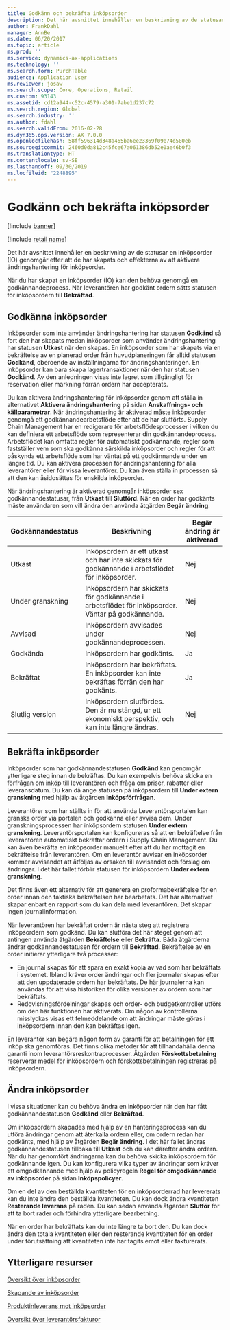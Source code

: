 ```yaml
---
title: Godkänn och bekräfta inköpsorder
description: Det här avsnittet innehåller en beskrivning av de statusar en inköpsorder (IO) genomgår efter att de har skapats och effekterna av att aktivera ändringshantering för inköpsorder.
author: FrankDahl
manager: AnnBe
ms.date: 06/20/2017
ms.topic: article
ms.prod: ''
ms.service: dynamics-ax-applications
ms.technology: ''
ms.search.form: PurchTable
audience: Application User
ms.reviewer: josaw
ms.search.scope: Core, Operations, Retail
ms.custom: 93143
ms.assetid: cd12a944-c52c-4579-a301-7abe1d237c72
ms.search.region: Global
ms.search.industry: ''
ms.author: fdahl
ms.search.validFrom: 2016-02-28
ms.dyn365.ops.version: AX 7.0.0
ms.openlocfilehash: 58ff596314d348a465ba6ee23369f09e74d580eb
ms.sourcegitcommit: 2460d0da812c45fce67a061386db52e0ae46b0f3
ms.translationtype: HT
ms.contentlocale: sv-SE
ms.lasthandoff: 09/30/2019
ms.locfileid: "2248895"
---
```

# <a name="approve-and-confirm-purchase-orders"></a>Godkänn och bekräfta inköpsorder

[!include [banner](../includes/banner.md)]

[!include [retail name](../includes/retail-name.md)]

Det här avsnittet innehåller en beskrivning av de statusar en inköpsorder (IO) genomgår efter att de har skapats och effekterna av att aktivera ändringshantering för inköpsorder.

När du har skapat en inköpsorder (IO) kan den behöva genomgå en godkännandeprocess. När leverantören har godkänt ordern sätts statusen för inköpsordern till **Bekräftad**.

## <a name="approval-of-purchase-orders"></a>Godkänna inköpsorder
Inköpsorder som inte använder ändringshantering har statusen **Godkänd** så fort den har skapats medan inköpsorder som använder ändringshantering har statusen **Utkast** när den skapas. En inköpsorder som har skapats via en bekräftelse av en planerad order från huvudplaneringen får alltid statusen **Godkänd**, oberoende av inställningarna för ändringshanteringen. En inköpsorder kan bara skapa lagertransaktioner när den har statusen **Godkänd**. Av den anledningen visas inte lagret som tillgängligt för reservation eller märkning förrän ordern har accepterats.  

Du kan aktivera ändringshantering för inköpsorder genom att ställa in alternativet **Aktivera ändringshantering** på sidan **Anskaffnings- och källparametrar**. När ändringshantering är aktiverad måste inköpsorder genomgå ett godkännandearbetsflöde efter att de har slutförts. Supply Chain Management har en redigerare för arbetsflödesprocesser i vilken du kan definiera ett arbetsflöde som representerar din godkännandeprocess. Arbetsflödet kan omfatta regler för automatiskt godkännande, regler som fastställer vem som ska godkänna särskilda inköpsorder och regler för att påskynda ett arbetsflöde som har väntat på ett godkännande under en längre tid. Du kan aktivera processen för ändringshantering för alla leverantörer eller för vissa leverantörer. Du kan även ställa in processen så att den kan åsidosättas för enskilda inköpsorder.  

När ändringshantering är aktiverad genomgår inköpsorder sex godkännandestatusar, från **Utkast** till **Slutförd**. När en order har godkänts måste användaren som vill ändra den använda åtgärden **Begär ändring**.

| Godkännandestatus | Beskrivning                                                                      | Begär ändring är aktiverad |
|-----------------|----------------------------------------------------------------------------------|---------------------------|
| Utkast           | Inköpsordern är ett utkast och har inte skickats för godkännande i arbetsflödet för inköpsorder.     | Nej                        |
| Under granskning       | Inköpsordern har skickats för godkännande i arbetsflödet för inköpsorder. Väntar på godkännande.       | Nej                        |
| Avvisad        | Inköpsordern avvisades under godkännandeprocessen.                                 | Nej                        |
| Godkända        | Inköpsordern har godkänts.                                                             | Ja                       |
| Bekräftat       | Inköpsordern har bekräftats. En inköpsorder kan inte bekräftas förrän den har godkänts.        | Ja                       |
| Slutlig version       | Inköpsordern slutfördes. Den är nu stängd, ur ett ekonomiskt perspektiv, och kan inte längre ändras. | Nej                        |

## <a name="confirming-purchase-orders"></a>Bekräfta inköpsorder
Inköpsorder som har godkännandestatusen **Godkänd** kan genomgår ytterligare steg innan de bekräftas. Du kan exempelvis behöva skicka en förfrågan om inköp till leverantören och fråga om priser, rabatter eller leveransdatum. Du kan då ange statusen på inköpsordern till **Under extern granskning** med hjälp av åtgärden **Inköpsförfrågan**.  

Leverantörer som har ställts in för att använda Leverantörsportalen kan granska order via portalen och godkänna eller avvisa dem. Under granskningsprocessen har inköpsordern statusen **Under extern granskning**. Leverantörsportalen kan konfigureras så att en bekräftelse från leverantören automatiskt bekräftar ordern i Supply Chain Management. Du kan även bekräfta en inköpsorder manuellt efter att du har mottagit en bekräftelse från leverantören. Om en leverantör avvisar en inköpsorder kommer avvisandet att åtföljas av orsaken till avvisandet och förslag om ändringar. I det här fallet förblir statusen för inköpsordern **Under extern granskning**.  

Det finns även ett alternativ för att generera en proformabekräftelse för en order innan den faktiska bekräftelsen har bearbetats. Det här alternativet skapar enbart en rapport som du kan dela med leverantören. Det skapar ingen journalinformation.  

När leverantören har bekräftat ordern är nästa steg att registrera inköpsordern som godkänd. Du kan slutföra det här steget genom att antingen använda åtgärden **Bekräftelse** eller **Bekräfta**. Båda åtgärderna ändrar godkännandestatusen för ordern till **Bekräftad**. Bekräftelse av en order initierar ytterligare två processer:

-   En journal skapas för att spara en exakt kopia av vad som har bekräftats i systemet. Ibland kräver order ändringar och fler journaler skapas efter att den uppdaterade ordern har bekräftats. De här journalerna kan användas för att visa historiken för olika versioner av ordern som har bekräftats.
-   Redovisningsfördelningar skapas och order- och budgetkontroller utförs om den här funktionen har aktiverats. Om någon av kontrollerna misslyckas visas ett felmeddelande om att ändringar måste göras i inköpsordern innan den kan bekräftas igen.

En leverantör kan begära någon form av garanti för att betalningen för ett inköp ska genomföras. Det finns olika metoder för att tillhandahålla denna garanti inom leverantörsreskontraprocesser. Åtgärden **Förskottsbetalning** reserverar medel för inköpsordern och förskottsbetalningen registreras på inköpsordern.

## <a name="changing-purchase-orders"></a>Ändra inköpsorder
I vissa situationer kan du behöva ändra en inköpsorder när den har fått godkännandestatusen **Godkänd** eller **Bekräftad**.  

Om inköpsordern skapades med hjälp av en hanteringsprocess kan du utföra ändringar genom att återkalla ordern eller, om ordern redan har godkänts, med hjälp av åtgärden **Begär ändring**. I det här fallet ändras godkännandestatusen tillbaka till **Utkast** och du kan därefter ändra ordern. När du har genomfört ändringarna kan du behöva skicka inköpsordern för godkännande igen. Du kan konfigurera vilka typer av ändringar som kräver ett omgodkännande med hjälp av policyregeln **Regel för omgodkännande av inköpsorder** på sidan **Inköpspolicyer**.  

Om en del av den beställda kvantiteten för en inköpsorderrad har levererats kan du inte ändra den beställda kvantiteten. Du kan dock ändra kvantiteten **Resterande leverans** på raden. Du kan sedan använda åtgärden **Slutför** för att ta bort rader och förhindra ytterligare bearbetning. 

När en order har bekräftats kan du inte längre ta bort den. Du kan dock ändra den totala kvantiteten eller den resterande kvantiteten för en order under förutsättning att kvantiteten inte har tagits emot eller fakturerats.

<a name="additional-resources"></a>Ytterligare resurser
--------

[Översikt över inköpsorder](purchase-order-overview.md)

[Skapande av inköpsorder](purchase-order-creation.md)

[Produktinleverans mot inköpsorder](product-receipt-against-purchase-orders.md)

[Översikt över leverantörsfakturor](../../financials/accounts-payable/vendor-invoices-overview.md)



